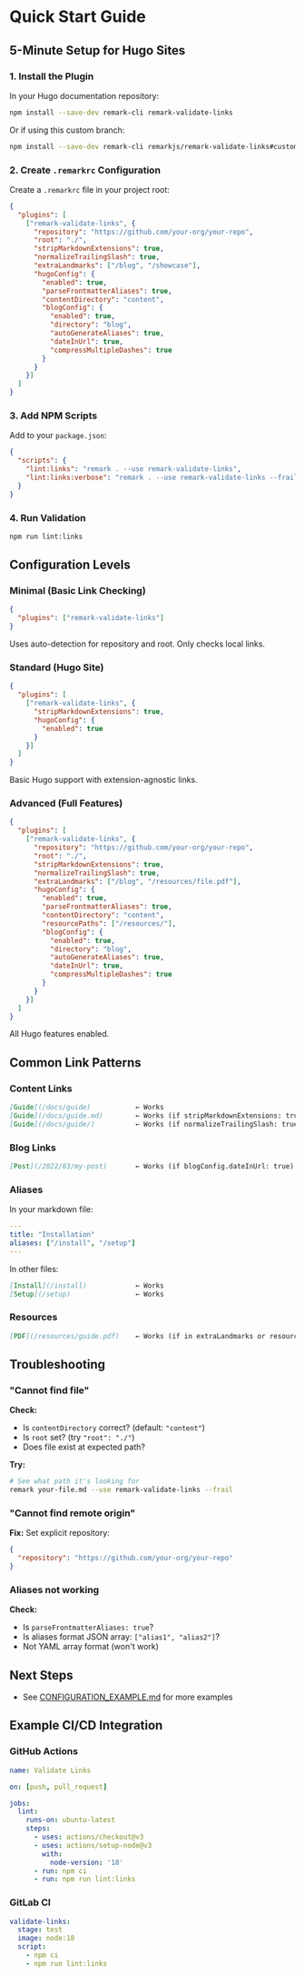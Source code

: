 # Quick Start Guide

## 5-Minute Setup for Hugo Sites

### 1. Install the Plugin

In your Hugo documentation repository:

```bash
npm install --save-dev remark-cli remark-validate-links
```

Or if using this custom branch:

```bash
npm install --save-dev remark-cli remarkjs/remark-validate-links#custom-code
```

### 2. Create `.remarkrc` Configuration

Create a `.remarkrc` file in your project root:

```json
{
  "plugins": [
    ["remark-validate-links", {
      "repository": "https://github.com/your-org/your-repo",
      "root": "./",
      "stripMarkdownExtensions": true,
      "normalizeTrailingSlash": true,
      "extraLandmarks": ["/blog", "/showcase"],
      "hugoConfig": {
        "enabled": true,
        "parseFrontmatterAliases": true,
        "contentDirectory": "content",
        "blogConfig": {
          "enabled": true,
          "directory": "blog",
          "autoGenerateAliases": true,
          "dateInUrl": true,
          "compressMultipleDashes": true
        }
      }
    }]
  ]
}
```

### 3. Add NPM Scripts

Add to your `package.json`:

```json
{
  "scripts": {
    "lint:links": "remark . --use remark-validate-links",
    "lint:links:verbose": "remark . --use remark-validate-links --frail"
  }
}
```

### 4. Run Validation

```bash
npm run lint:links
```

## Configuration Levels

### Minimal (Basic Link Checking)

```json
{
  "plugins": ["remark-validate-links"]
}
```

Uses auto-detection for repository and root. Only checks local links.

### Standard (Hugo Site)

```json
{
  "plugins": [
    ["remark-validate-links", {
      "stripMarkdownExtensions": true,
      "hugoConfig": {
        "enabled": true
      }
    }]
  ]
}
```

Basic Hugo support with extension-agnostic links.

### Advanced (Full Features)

```json
{
  "plugins": [
    ["remark-validate-links", {
      "repository": "https://github.com/your-org/your-repo",
      "root": "./",
      "stripMarkdownExtensions": true,
      "normalizeTrailingSlash": true,
      "extraLandmarks": ["/blog", "/resources/file.pdf"],
      "hugoConfig": {
        "enabled": true,
        "parseFrontmatterAliases": true,
        "contentDirectory": "content",
        "resourcePaths": ["/resources/"],
        "blogConfig": {
          "enabled": true,
          "directory": "blog",
          "autoGenerateAliases": true,
          "dateInUrl": true,
          "compressMultipleDashes": true
        }
      }
    }]
  ]
}
```

All Hugo features enabled.

## Common Link Patterns

### Content Links

```markdown
[Guide](/docs/guide)           ← Works
[Guide](/docs/guide.md)        ← Works (if stripMarkdownExtensions: true)
[Guide](/docs/guide/)          ← Works (if normalizeTrailingSlash: true)
```

### Blog Links

```markdown
[Post](/2022/03/my-post)       ← Works (if blogConfig.dateInUrl: true)
```

### Aliases

In your markdown file:
```yaml
---
title: "Installation"
aliases: ["/install", "/setup"]
---
```

In other files:
```markdown
[Install](/install)            ← Works
[Setup](/setup)                ← Works
```

### Resources

```markdown
[PDF](/resources/guide.pdf)    ← Works (if in extraLandmarks or resourcePaths)
```

## Troubleshooting

### "Cannot find file"

**Check:**
- Is `contentDirectory` correct? (default: `"content"`)
- Is `root` set? (try `"root": "./"`)
- Does file exist at expected path?

**Try:**
```bash
# See what path it's looking for
remark your-file.md --use remark-validate-links --frail
```

### "Cannot find remote origin"

**Fix:** Set explicit repository:
```json
{
  "repository": "https://github.com/your-org/your-repo"
}
```

### Aliases not working

**Check:**
- Is `parseFrontmatterAliases: true`?
- Is aliases format JSON array: `["alias1", "alias2"]`?
- Not YAML array format (won't work)

## Next Steps

- See [CONFIGURATION_EXAMPLE.md](CONFIGURATION_EXAMPLE.md) for more examples

## Example CI/CD Integration

### GitHub Actions

```yaml
name: Validate Links

on: [push, pull_request]

jobs:
  lint:
    runs-on: ubuntu-latest
    steps:
      - uses: actions/checkout@v3
      - uses: actions/setup-node@v3
        with:
          node-version: '18'
      - run: npm ci
      - run: npm run lint:links
```

### GitLab CI

```yaml
validate-links:
  stage: test
  image: node:18
  script:
    - npm ci
    - npm run lint:links
```

